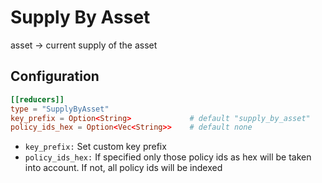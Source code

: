# Supply By Asset

asset -> current supply of the asset

## Configuration

```toml
[[reducers]]
type = "SupplyByAsset"
key_prefix = Option<String>             # default "supply_by_asset"
policy_ids_hex = Option<Vec<String>>    # default none
```

- `key_prefix:` Set custom key prefix
- `policy_ids_hex:` If specified only those policy ids as hex will be taken into account. If not, all policy ids will be indexed